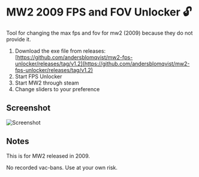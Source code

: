 # MW2 2009 FPS and FOV Unlocker :unlock:

Tool for changing the max fps and fov for mw2 (2009) because they do not provide it.

1. Download the exe file from releases: [https://github.com/andersblomqvist/mw2-fps-unlocker/releases/tag/v1.2](https://github.com/andersblomqvist/mw2-fps-unlocker/releases/tag/v1.2)
2. Start FPS Unlocker
3. Start MW2 through steam
4. Change sliders to your preference

## Screenshot

![Screenshot](screenshot.png "Screenshot")

## Notes

This is for MW2 released in 2009.

No recorded vac-bans. Use at your own risk.
